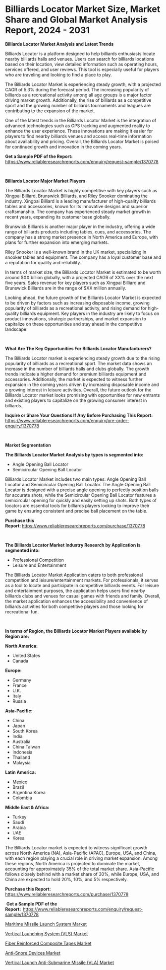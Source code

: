 <p><h1>Billiards Locator Market Size, Market Share and Global Market Analysis Report, 2024 - 2031</h1></p><p><strong>Billiards Locator Market Analysis and Latest Trends</strong></p>
<p><p>Billiards Locator is a platform designed to help billiards enthusiasts locate nearby billiards halls and venues. Users can search for billiards locations based on their location, view detailed information such as operating hours, services offered, and user reviews. This tool is especially useful for players who are traveling and looking to find a place to play.</p><p>The Billiards Locator Market is experiencing steady growth, with a projected CAGR of 5.3% during the forecast period. The increasing popularity of billiards as a recreational activity among all age groups is a major factor driving market growth. Additionally, the rise of billiards as a competitive sport and the growing number of billiards tournaments and leagues are contributing to the expansion of the market.</p><p>One of the latest trends in the Billiards Locator Market is the integration of advanced technologies such as GPS tracking and augmented reality to enhance the user experience. These innovations are making it easier for players to find nearby billiards venues and access real-time information about availability and pricing. Overall, the Billiards Locator Market is poised for continued growth and innovation in the coming years.</p></p>
<p><strong>Get a Sample PDF of the Report:&nbsp;</strong> <a href="https://www.reliableresearchreports.com/enquiry/request-sample/1370778">https://www.reliableresearchreports.com/enquiry/request-sample/1370778</a></p>
<p>&nbsp;</p>
<p><strong>Billiards Locator Major Market Players</strong></p>
<p><p>The Billiards Locator Market is highly competitive with key players such as Xingpai Billiard, Brunswick Billiards, and Riley Snooker dominating the industry. Xingpai Billiard is a leading manufacturer of high-quality billiards tables and accessories, known for its innovative designs and superior craftsmanship. The company has experienced steady market growth in recent years, expanding its customer base globally.</p><p>Brunswick Billiards is another major player in the industry, offering a wide range of billiards products including tables, cues, and accessories. The company has a strong market presence in North America and Europe, with plans for further expansion into emerging markets.</p><p>Riley Snooker is a well-known brand in the UK market, specializing in snooker tables and equipment. The company has a loyal customer base and a reputation for quality and reliability.</p><p>In terms of market size, the Billiards Locator Market is estimated to be worth around $XX billion globally, with a projected CAGR of XX% over the next five years. Sales revenue for key players such as Xingpai Billiard and Brunswick Billiards are in the range of $XX million annually.</p><p>Looking ahead, the future growth of the Billiards Locator Market is expected to be driven by factors such as increasing disposable income, growing popularity of billiards as a recreational activity, and rising demand for high-quality billiards equipment. Key players in the industry are likely to focus on product innovations, strategic partnerships, and market expansion to capitalize on these opportunities and stay ahead in the competitive landscape.</p></p>
<p>&nbsp;</p>
<p><strong>What Are The Key Opportunities For Billiards Locator Manufacturers?</strong></p>
<p><p>The Billiards Locator market is experiencing steady growth due to the rising popularity of billiards as a recreational sport. The market data shows an increase in the number of billiards halls and clubs globally. The growth trends indicate a higher demand for premium billiards equipment and accessories. Additionally, the market is expected to witness further expansion in the coming years driven by increasing disposable income and a growing interest in leisure activities. Overall, the future outlook for the Billiards Locator market looks promising with opportunities for new entrants and existing players to capitalize on the growing consumer interest in billiards.</p></p>
<p><strong>Inquire or Share Your Questions If Any Before Purchasing This Report:</strong> <a href="https://www.reliableresearchreports.com/enquiry/pre-order-enquiry/1370778">https://www.reliableresearchreports.com/enquiry/pre-order-enquiry/1370778</a></p>
<p>&nbsp;</p>
<p><strong>Market Segmentation</strong></p>
<p><strong>The Billiards Locator Market Analysis by types is segmented into:</strong></p>
<p><ul><li>Angle Opening Ball Locator</li><li>Semicircular Opening Ball Locator</li></ul></p>
<p><p>Billiards Locator Market includes two main types: Angle Opening Ball Locator and Semicircular Opening Ball Locator. The Angle Opening Ball Locator is designed with a precise angle opening to perfectly position balls for accurate shots, while the Semicircular Opening Ball Locator features a semicircular opening for quickly and easily setting up shots. Both types of locators are essential tools for billiards players looking to improve their game by ensuring consistent and precise ball placement on the table.</p></p>
<p><strong>Purchase this Report:&nbsp;</strong><a href="https://www.reliableresearchreports.com/purchase/1370778">https://www.reliableresearchreports.com/purchase/1370778</a></p>
<p>&nbsp;</p>
<p><strong>The Billiards Locator Market Industry Research by Application is segmented into:</strong></p>
<p><ul><li>Professional Competition</li><li>Leisure and Entertainment</li></ul></p>
<p><p>The Billiards Locator Market Application caters to both professional competition and leisure/entertainment markets. For professionals, it serves as a tool to locate and participate in competitive billiards events. For leisure and entertainment purposes, the application helps users find nearby billiards clubs and venues for casual games with friends and family. Overall, the market application enhances the accessibility and convenience of billiards activities for both competitive players and those looking for recreational fun.</p></p>
<p>&nbsp;</p>
<p><strong>In terms of Region, the Billiards Locator Market Players available by Region are:</strong></p>
<p>
    <p> <strong> North America: </strong>
        <ul>
            <li>United States</li>
            <li>Canada</li>
        </ul>
        </p> 
    <p> <strong> Europe: </strong>
        <ul>
            <li>Germany</li>
            <li>France</li>
            <li>U.K.</li>
            <li>Italy</li>
            <li>Russia</li>
        </ul>
        </p> 
    <p> <strong> Asia-Pacific: </strong>
        <ul>
            <li>China</li>
            <li>Japan</li>
            <li>South Korea</li>
            <li>India</li>
            <li>Australia</li>
            <li>China Taiwan</li>
            <li>Indonesia</li>
            <li>Thailand</li>
            <li>Malaysia</li>
        </ul>
        </p> 
    <p> <strong> Latin America: </strong>
        <ul>
            <li>Mexico</li>
            <li>Brazil</li>
            <li>Argentina Korea</li>
            <li>Colombia</li>
        </ul>
        </p> 
    <p> <strong> Middle East & Africa: </strong>
        <ul>
            <li>Turkey</li>
            <li>Saudi</li>
            <li>Arabia</li>
            <li>UAE</li>
            <li>Korea</li>
        </ul>
    </p>
    </p>
<p><p>The Billiards Locator market is expected to witness significant growth across North America (NA), Asia-Pacific (APAC), Europe, USA, and China, with each region playing a crucial role in driving market expansion. Among these regions, North America is projected to dominate the market, accounting for approximately 35% of the total market share. Asia-Pacific follows closely behind with a market share of 30%, while Europe, USA, and China are expected to hold 20%, 10%, and 5% respectively.</p></p>
<p><strong>Purchase this Report: </strong><a href="https://www.reliableresearchreports.com/purchase/1370778">https://www.reliableresearchreports.com/purchase/1370778</a></p>
<p>&nbsp;<strong>Get a Sample PDF of the Report:&nbsp;&nbsp;</strong><a href="https://www.reliableresearchreports.com/enquiry/request-sample/1370778">https://www.reliableresearchreports.com/enquiry/request-sample/1370778</a></p>
<p><strong></strong></p>
<p><p><a href="https://medium.com/@deirdreclark76/maritime-missile-launch-system-market-trends-and-market-analysis-forecasted-for-period-2024-2031-5a870e8d48ee">Maritime Missile Launch System Market</a></p><p><a href="https://medium.com/@deirdreclark76/vertical-launching-system-vls-market-size-and-market-trends-complete-industry-overview-2024-to-6bd4dfc3a627">Vertical Launching System (VLS) Market</a></p><p><a href="https://github.com/antony131rp/Market-Research-Report-List-1/blob/main/fiber-reinforced-composite-tapes-market.md">Fiber Reinforced Composite Tapes Market</a></p><p><a href="https://github.com/cecuraprangm/Market-Research-Report-List-1/blob/main/anti-snore-devices-market.md">Anti-Snore Devices Market</a></p><p><a href="https://medium.com/@deirdreclark76/vertical-launch-anti-submarine-missile-vla-market-analysis-its-cagr-market-segmentation-and-bd2790e5a490">Vertical Launch Anti-Submarine Missile (VLA) Market</a></p></p>